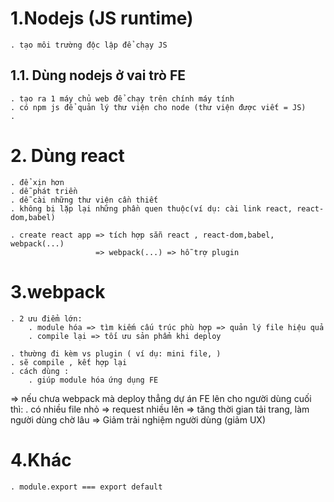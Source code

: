 # 1.Nodejs (JS runtime)

    . tạo môi trường độc lập để chạy JS

## 1.1. Dùng nodejs ở vai trò FE

    . tạo ra 1 máy chủ web để chạy trên chính máy tính
    . có npm js để quản lý thư viện cho node (thư viện được viết = JS)
    .

# 2. Dùng react

    . để xịn hơn
    . dễ phát triền
    . dễ cài những thư viện cần thiết
    . không bị lặp lại những phần quen thuộc(ví dụ: cài link react, react-dom,babel)

    . create react app => tích hợp sẵn react , react-dom,babel, webpack(...)
                       => webpack(...) => hỗ trợ plugin

# 3.webpack

    . 2 ưu điểm lớn:
        . module hóa => tìm kiếm cấu trúc phù hợp => quản lý file hiệu quả
        . compile lại => tối ưu sản phẩm khi deploy

    . thường đi kèm vs plugin ( ví dụ: mini file, )
    . sẽ compile , kết hợp lại
    . cách dùng :
        . giúp module hóa ứng dụng FE

=> nếu chưa webpack mà deploy thẳng dự án FE lên cho người dùng cuối thì:
. có nhiều file nhỏ
=> request nhiều lên
=> tăng thời gian tải trang, làm người dùng chờ lâu
=> Giảm trải nghiệm người dùng (giảm UX)

# 4.Khác

    . module.export === export default
